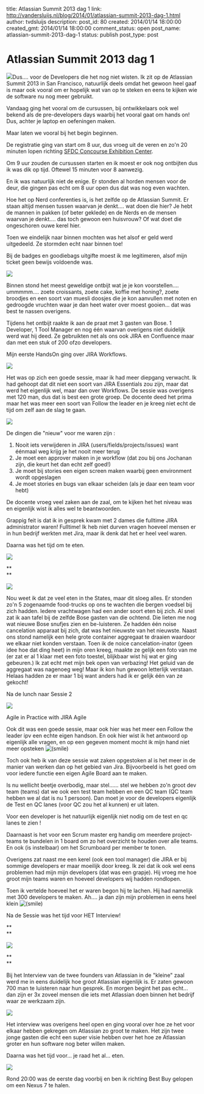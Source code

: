 title: Atlassian Summit 2013 dag 1
link: http://vandersluijs.nl/blog/2014/01/atlassian-summit-2013-dag-1.html
author: tvdsluijs
description: 
post_id: 80
created: 2014/01/14 18:00:00
created_gmt: 2014/01/14 18:00:00
comment_status: open
post_name: atlassian-summit-2013-dag-1
status: publish
post_type: post

# Atlassian Summit 2013 dag 1

![](/wp-content/uploads/2014/01/12.jpg)Dus.... voor de Developers die het nog niet wisten. Ik zit op de Atlassian Summit 2013 in San Francisco, natuurlijk deels omdat het gewoon heel gaaf is maar ook vooral om er hopelijk wat van op te steken en eens te kijken wie de software nu nog meer gebruikt.

Vandaag ging het vooral om de cursussen, bij ontwikkelaars ook wel bekend als de pre-developers days waarbij het vooral gaat om hands on! Dus, achter je laptop en oefeningen maken.

Maar laten we vooral bij het begin beginnen.  


De registratie ging van start om 8 uur, dus vroeg uit de veren en zo'n 20 minuten lopen richting [SFDC Concourse Exhibition Center](http://www.sfvenues.com/concourse/directions.html).

  


Om 9 uur zouden de cursussen starten en ik moest er ook nog ontbijten dus ik was dik op tijd. Oftewel 15 minuten voor 8 aanwezig.

En ik was natuurlijk niet de enige. Er stonden al horden mensen voor de deur, die gingen pas echt om 8 uur open dus dat was nog even wachten.

Hoe het op Nerd conferenties is, is het zelfde op de Atlassian Summit. Er staan altijd mensen tussen waarvan je denkt.... wat doen die hier? Je hebt de mannen in pakken (of beter geklede) en de Nerds en de mensen waarvan je denkt.... das toch gewoon een huisvrouw? Of wat doet die ongeschoren ouwe kerel hier.

Toen we eindelijk naar binnen mochten was het alsof er geld werd uitgedeeld. Ze stormden echt naar binnen toe! 

Bij de badges en goodiebags uitgifte moest ik me legitimeren, alsof mijn ticket geen bewijs voldoende was.

![](/wp-content/uploads/2014/01/22.jpg)

Binnen stond het meest geweldige ontbijt wat je je kon voorstellen.... ummmmm.... zoete croissants, zoete cake, koffie met honing?, zoete broodjes en een soort van muesli doosjes die je kon aanvullen met noten en gedroogde vruchten waar je dan heet water over moest gooien... dat was best te nassen overigens.

Tijdens het ontbijt raakte ik aan de praat met 3 gasten van Bose. 1 Developer, 1 Tool Manager en nog één waarvan overigens niet duidelijk werd wat hij deed. Ze gebruikten net als ons ook JIRA en Confluence maar dan met een stuk of 200 ofzo developers.

Mijn eerste HandsOn ging over JIRA Workflows.

![](/wp-content/uploads/2014/01/32.jpg)

Het was op zich een goede sessie, maar ik had meer diepgang verwacht. Ik had gehoopt dat dit niet een soort van JIRA Essentials zou zijn, maar dat werd het eigenlijk wel, maar dan over Workflows. De sessie was overigens met 120 man, dus dat is best een grote groep. De docente deed het prima maar het was meer een soort van Follow the leader en je kreeg niet echt de tijd om zelf aan de slag te gaan.

![](/wp-content/uploads/2014/01/42.jpg)

De dingen die "nieuw" voor me waren zijn :

  1. Nooit iets verwijderen in JIRA (users/fields/projects/issues) want éénmaal weg krijg je het nooit meer terug
  2. Je moet een approver maken in je workflow (dat zou bij ons Jochanan zijn, die keurt het dan echt zelf goed!)
  3. Je moet bij stories een eigen screen maken waarbij geen environment wordt opgeslagen
  4. Je moet stories en bugs van elkaar scheiden (als je daar een team voor hebt)

De docente vroeg veel zaken aan de zaal, om te kijken het het niveau was en eigenlijk wist ik alles wel te beantwoorden.

Grappig feit is dat ik in gesprek kwam met 2 dames die fulltime JIRA administrator waren! Fulltime! Ik heb niet durven vragen hoeveel mensen er in hun bedrijf werkten met Jira, maar ik denk dat het er heel veel waren.

Daarna was het tijd om te eten.

![](/wp-content/uploads/2014/01/51.jpg)

**  
**

![](/wp-content/uploads/2014/01/61.jpg)

Nou weet ik dat ze veel eten in the States, maar dit sloeg alles. Er stonden zo'n 5 zogenaamde food-trucks op ons te wachten die bergen voedsel bij zich hadden. Iedere vrachtwagen had een ander soort eten bij zich. Al snel zat ik aan tafel bij de zelfde Bose gasten van die ochtend. Die lieten me nog wat nieuwe Bose snufjes zien en be-luisteren. Ze hadden één noise cancelation apparaat bij zich, dat was het nieuwste van het nieuwste. Naast ons stond namelijk een hele grote container aggregaat te draaien waardoor we elkaar niet konden verstaan. Toen ik de noice cancelation-inator (geen idee hoe dat ding heet) in mijn oren kreeg, maakte ze gelijk een foto van me (er zat er al 1 klaar met een foto toestel, blijkbaar wist hij wat er ging gebeuren.) Ik zat echt met mijn bek open van verbazing! Het geluid van de aggregaat was nagenoeg weg! Maar ik kon hun gewoon letterlijk verstaan. Helaas hadden ze er maar 1 bij want anders had ik er gelijk één van ze gekocht!

Na de lunch naar Sessie 2

![](/wp-content/uploads/2014/01/71.jpg)

Agile in Practice with JIRA Agile

Ook dit was een goede sessie, maar ook hier was het meer een Follow the leader ipv een echte eigen handson. En ook hier wist ik het antwoord op eigenlijk alle vragen, en op een gegeven moment mocht ik mijn hand niet meer opsteken ![\(smile\)](http://baxnet:8081/s/en_GB-1988229788/4727/ffd10e10ff7bc0a1d7e29b4d2225707dd7f03d0b.13/_/images/icons/emoticons/smile.png)

Toch ook heb ik van deze sessie wat zaken opgestoken al is het meer in de manier van werken dan op het gebied van Jira. Bijvoorbeeld is het goed om voor iedere functie een eigen Agile Board aan te maken.

Is nu wellicht beetje overbodig, maar stel...... stel we hebben zo'n groot dev team (teams) dat we ook een test team hebben en een QC team (QC team hebben we al dat is nu 1 persoon). Dan moet je voor de developers eigenlijk de Test en QC lanes (voor QC zou het al kunnen) er uit laten.

Voor een developer is het natuurlijk eigenlijk niet nodig om de test en qc lanes te zien !

Daarnaast is het voor een Scrum master erg handig om meerdere project-teams te bundelen in 1 board om zo het overzicht te houden over alle teams. En ook (is instelbaar) om het Scrumboard per member te tonen.

  


Overigens zat naast me een kerel (ook een tool manager) die JIRA er bij sommige developers er maar moeilijk door kreeg. Ik zei dat ik ook wel eens problemen had mijn mijn developers (dat was een grapje). Hij vroeg me hoe groot mijn teams waren en hoeveel developers wij hadden rondlopen. 

  


Toen ik vertelde hoeveel het er waren begon hij te lachen. Hij had namelijk met 300 developers te maken. Ah.... ja dan zijn mijn problemen in eens heel klein ![\(smile\)](http://baxnet:8081/s/en_GB-1988229788/4727/ffd10e10ff7bc0a1d7e29b4d2225707dd7f03d0b.13/_/images/icons/emoticons/smile.png)

Na de Sessie was het tijd voor HET Interview!

**  
**

![](/wp-content/uploads/2014/01/8.jpg)

**  
**

Bij het Interview van de twee founders van Atlassian in de "kleine" zaal werd me in eens duidelijk hoe groot Atlassian eigenlijk is. Er zaten gewoon 700 man te luisteren naar hun gesprek. En morgen begint het pas echt... dan zijn er 3x zoveel mensen die iets met Atlassian doen binnen het bedrijf waar ze werkzaam zijn. 

![](/wp-content/uploads/2014/01/9.jpg)

Het interview was overigens heel open en ging vooral over hoe ze het voor elkaar hebben gekregen om Atlassian zo groot te maken. Het zijn twee jonge gasten die echt een super visie hebben over het hoe ze Atlassian groter en hun software nog beter willen maken.

Daarna was het tijd voor... je raad het al... eten. 

![](/wp-content/uploads/2014/01/10.jpg)

Rond 20:00 was de eerste dag voorbij en ben ik richting Best Buy gelopen om een Nexus 7 te halen.
